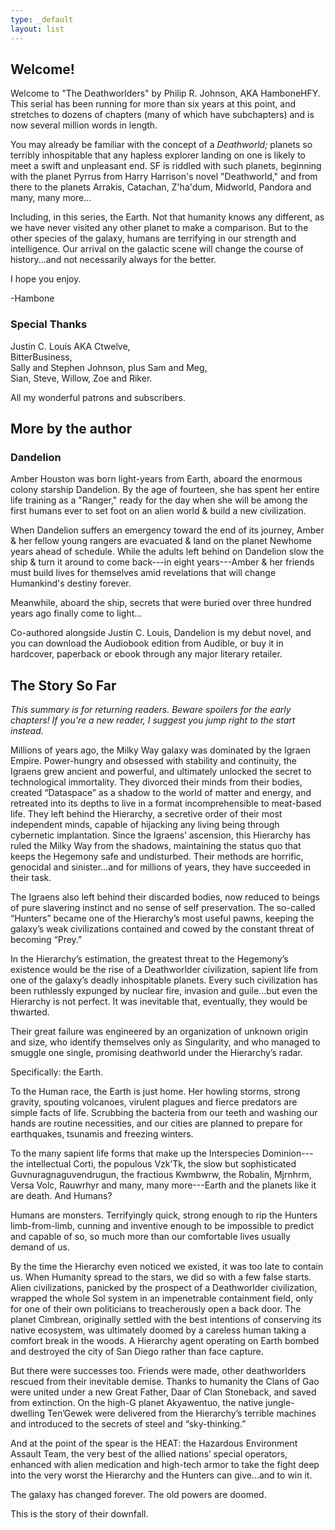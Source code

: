 ```yaml
---
type: _default
layout: list
---
```


## Welcome!

Welcome to "The Deathworlders" by Philip R. Johnson, AKA HamboneHFY. This serial has been running for more than six years at this point, and stretches to dozens of chapters (many of which have subchapters) and is now several million words in length.

You may already be familiar with the concept of a *Deathworld;* planets so terribly inhospitable that any hapless explorer landing on one is likely to meet a swift and unpleasant end. SF is riddled with such planets, beginning with the planet Pyrrus from Harry Harrison's novel "Deathworld," and from there to the planets Arrakis, Catachan, Z'ha'dum, Midworld, Pandora and many, many more...

Including, in this series, the Earth. Not that humanity knows any different, as we have never visited any other planet to make a comparison. But to the other species of the galaxy, humans are terrifying in our strength and intelligence. Our arrival on the galactic scene will change the course of history...and not necessarily always for the better.

I hope you enjoy.

-Hambone

### Special Thanks

Justin C. Louis AKA Ctwelve,    
BitterBusiness,    
Sally and Stephen Johnson, plus Sam and Meg,    
Sian, Steve, Willow, Zoe and Riker.

All my wonderful patrons and subscribers.

## More by the author

### Dandelion

Amber Houston was born light-years from Earth, aboard the enormous colony starship Dandelion. By the age of fourteen, she has spent her entire life training as a "Ranger," ready for the day when she will be among the first humans ever to set foot on an alien world & build a new civilization.

When Dandelion suffers an emergency toward the end of its journey, Amber & her fellow young rangers are evacuated & land on the planet Newhome years ahead of schedule. While the adults left behind on Dandelion slow the ship & turn it around to come back---in eight years---Amber & her friends must build lives for themselves amid revelations that will change Humankind's destiny forever.

Meanwhile, aboard the ship, secrets that were buried over three hundred years ago finally come to light...

Co-authored alongside Justin C. Louis, Dandelion is my debut novel, and you can download the Audiobook edition from Audible, or buy it in hardcover, paperback or ebook through any major literary retailer.

## The Story So Far
*This summary is for returning readers. Beware spoilers for the early chapters! If you're a new reader, I suggest you jump right to the start instead.*

Millions of years ago, the Milky Way galaxy was dominated by the Igraen Empire. Power-hungry and obsessed with stability and continuity, the Igraens grew ancient and powerful, and ultimately unlocked the secret to technological immortality. They divorced their minds from their bodies, created “Dataspace” as a shadow to the world of matter and energy, and retreated into its depths to live in a format incomprehensible to meat-based life. They left behind the Hierarchy, a secretive order of their most independent minds, capable of hijacking any living being through cybernetic implantation. Since the Igraens’ ascension, this Hierarchy has ruled the Milky Way from the shadows, maintaining the status quo that keeps the Hegemony safe and undisturbed. Their methods are horrific, genocidal and sinister...and for millions of years, they have succeeded in their task.

The Igraens also left behind their discarded bodies, now reduced to beings of pure slavering instinct and no sense of self preservation. The so-called “Hunters” became one of the Hierarchy’s most useful pawns, keeping the galaxy’s weak civilizations contained and cowed by the constant threat of becoming “Prey.”

In the Hierarchy’s estimation, the greatest threat to the Hegemony’s existence would be the rise of a Deathworlder civilization, sapient life from one of the galaxy’s deadly inhospitable planets. Every such civilization has been ruthlessly expunged by nuclear fire, invasion and guile...but even the Hierarchy is not perfect. It was inevitable that, eventually, they would be thwarted.

Their great failure was engineered by an organization of unknown origin and size, who identify themselves only as Singularity, and who managed to smuggle one single, promising deathworld under the Hierarchy’s radar.

Specifically: the Earth.

To the Human race, the Earth is just home. Her howling storms, strong gravity, spouting volcanoes, virulent plagues and fierce predators are simple facts of life. Scrubbing the bacteria from our teeth and washing our hands are routine necessities, and our cities are planned to prepare for earthquakes, tsunamis and freezing winters.

To the many sapient life forms that make up the Interspecies Dominion---the intellectual Corti, the populous Vzk’Tk, the slow but sophisticated Guvnuragnaguvendrugun, the fractious Kwmbwrw, the Robalin, Mjrnhrm, Versa Volc, Rauwrhyr and many, many more---Earth and the planets like it are death. And Humans?

Humans are monsters. Terrifyingly quick, strong enough to rip the Hunters limb-from-limb, cunning and inventive enough to be impossible to predict and capable of so, so much more than our comfortable lives usually demand of us.

By the time the Hierarchy even noticed we existed, it was too late to contain us. When Humanity spread to the stars, we did so with a few false starts. Alien civilizations, panicked by the prospect of a Deathworlder civilization, wrapped the whole Sol system in an impenetrable containment field, only for one of their own politicians to treacherously open a back door. The planet Cimbrean, originally settled with the best intentions of conserving its native ecosystem, was ultimately doomed by a careless human taking a comfort break in the woods. A Hierarchy agent operating on Earth bombed and destroyed the city of San Diego rather than face capture.

But there were successes too. Friends were made, other deathworlders rescued from their inevitable demise. Thanks to humanity the Clans of Gao were united under a new Great Father, Daar of Clan Stoneback, and saved from extinction. On the high-G planet Akyawentuo, the native jungle-dwelling Ten’Gewek were delivered from the Hierarchy’s terrible machines and introduced to the secrets of steel and “sky-thinking.”

And at the point of the spear is the HEAT: the Hazardous Environment Assault Team, the very best of the allied nations’ special operators, enhanced with alien medication and high-tech armor to take the fight deep into the very worst the Hierarchy and the Hunters can give...and to win it.

The galaxy has changed forever. The old powers are doomed.

This is the story of their downfall.

